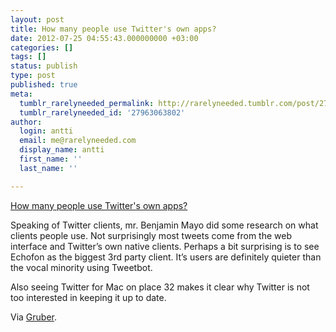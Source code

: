 ```yaml
---
layout: post
title: How many people use Twitter's own apps?
date: 2012-07-25 04:55:43.000000000 +03:00
categories: []
tags: []
status: publish
type: post
published: true
meta:
  tumblr_rarelyneeded_permalink: http://rarelyneeded.tumblr.com/post/27963063802/how-many-people-use-twitters-own-apps
  tumblr_rarelyneeded_id: '27963063802'
author:
  login: antti
  email: me@rarelyneeded.com
  display_name: antti
  first_name: ''
  last_name: ''

---
```

<a href="http://benjaminmayo.co.uk/how-many-people-use-twitter-s-own-apps">How many people use Twitter's own apps?</a>

Speaking of Twitter clients, mr. Benjamin Mayo did some research on what clients people use. Not surprisingly most tweets come from the web interface and Twitter&#8217;s own native clients. Perhaps a bit surprising is to see Echofon as the biggest 3rd party client. It&#8217;s users are definitely quieter than the vocal minority using Tweetbot.

Also seeing Twitter for Mac on place 32 makes it clear why Twitter is not too interested in keeping it up to date.

Via <a href="http://daringfireball.net/linked/2012/07/24/mayo-twitter">Gruber</a>.


